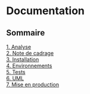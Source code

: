 # Documentation

## Sommaire

[1. Analyse](1_analyse.md)
<br>
[2. Note de cadrage](2_note_cadrage.md)
<br>
[3. Installation](3_installation.md)
<br>
[4. Environnements](4_environnements.md)
<br>
[5. Tests](6_tests.md)
<br>
[6. UML](7_uml.md)
<br>
[7. Mise en production](8_production.md)
